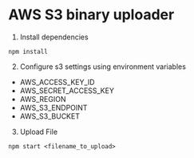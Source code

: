 # AWS S3 binary uploader

1. Install dependencies
```
npm install
```

2. Configure s3 settings using environment variables

  * AWS_ACCESS_KEY_ID
  * AWS_SECRET_ACCESS_KEY
  * AWS_REGION
  * AWS_S3_ENDPOINT
  * AWS_S3_BUCKET

3. Upload File

```
npm start <filename_to_upload>
```
